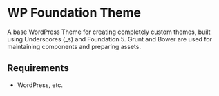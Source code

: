 # WP Foundation Theme

A base WordPress Theme for creating completely custom themes, built using Underscores (_s) and Foundation 5. Grunt and Bower are used for maintaining components and preparing assets.

## Requirements

* WordPress, etc.